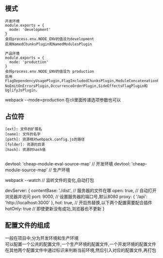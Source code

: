 ## 模式
```
开发环境
module.exports = {
  mode: 'development'
}
会将process.env.NODE_ENV的值设为development  
启用NamedChunksPlugin和NamedModulesPlugin  
```
```
产品环境
module.exports = {
  mode: 'production'
}
会将process.env.NODE_ENV的值设为 production  
启用FlagDependencyUsagePlugin,FlagIncludedChunksPlugin,ModuleConcatenationPlugin,  
NoEmitOnErrorsPlugin,OccurrenceOrderPlugin,SideEffectsFlagPlugin和UglifyJsPlugin.
```

webpack --mode=production  在cli里面传递选项参数也可以

## 占位符
```
[ext]: 文件的扩展名
[name]: 文件的名字
[path]: 资源相对webpack.config.js的路径
[folder]: 资源的目录
[hash]: 资源的hash值
```

## 
devtool: 'cheap-module-eval-source-map'  // 开发环境 
devtool: 'cheap-module-source-map'  // 生产环境

webpack --watch  // 监听文件的变化,自动打包

devServer: {
  contentBase: './dist',  // 服务器的文件在哪
  open: true,  // 自动打开浏览器并访问
  port: 9000,  // 设置服务器的端口号,默认8080
  proxy: {
    '/api': 'http://localhost:3000'
  },
  hot: true,  // 开启热替换,以下两个配置需要配合插件
  hotOnly: true  // 即使更新没有成功,浏览器也不更新
}

## 配置文件的组成
一般在项目中,分为开发环境和生产环境  
可以配置一个公共的配置文件,一个生产环境的配置文件,一个开发环境的配置文件  
在其他两个配置文件中通过标识来判断当前环境,然后引入对应的配置文件,再打包  
